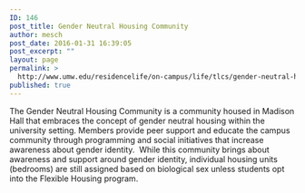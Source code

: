 ```yaml
---
ID: 146
post_title: Gender Neutral Housing Community
author: mesch
post_date: 2016-01-31 16:39:05
post_excerpt: ""
layout: page
permalink: >
  http://www.umw.edu/residencelife/on-campus/life/tlcs/gender-neutral-housing-community/
published: true
---
```

The Gender Neutral Housing Community <span class="s1">is a community housed in Madison Hall that embraces the concept of gender neutral housing within the university setting. Members provide peer support and educate the campus community through programming and social initiatives that increase awareness about gender identity.  While this community brings about awareness and support around gender identity, individual housing units (bedrooms) are still assigned based on biological sex unless students opt into the Flexible Housing program.</span>